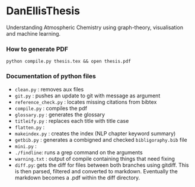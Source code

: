 # DanEllisThesis
Understanding Atmospheric Chemistry using graph-theory, visualisation and machine learning.

### How to generate PDF
`python compile.py thesis.tex && open thesis.pdf`



### Documentation of python files
- `clean.py` :  removes aux files
- `git.py` :  pushes an update to git with message as argument
- `reference_check.py` :  locates missing citations from bibtex
- `compile.py` :  compiles the pdf
- `glossary.py` : 	generates the glossary
- `titleify.py` :  replaces each title with title case
- `flatten.py` :
- `makeindex.py` :  creates the index (NLP chapter keyword summary)
- `getbib.py` : 	generates a combigned and checked `bibligoraphy.bib` file
- `mini.py` :
- `./findline`: runs a grep command on the arguments
- `warning.txt` : output of compile containing things that need fixing
- `diff.py`: gets the diff for files between both branches using gitdiff. This is then parsed, filtered and converted to markdown. Eventually the markdown becomes a .pdf within the diff directory. 